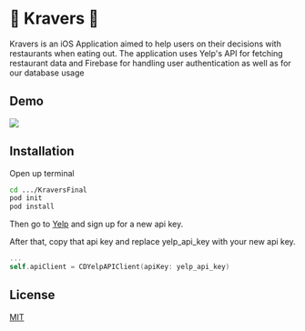 # 📱 Kravers 🍲
Kravers is an iOS Application aimed to help users on their decisions with restaurants when eating out. The application uses Yelp's API for fetching restaurant data and Firebase for handling user authentication as well as for our database usage

## Demo 
![](kravers-demo.gif)

## Installation
Open up terminal 
```bash
cd .../KraversFinal
pod init 
pod install
```
Then go to [Yelp](https://www.yelp.com/developers/v3/manage_app) and sign up for a new api key. 

After that, copy that api key and replace yelp_api_key with your new api key.
```swift 
...
self.apiClient = CDYelpAPIClient(apiKey: yelp_api_key)
```

## License
[MIT](https://choosealicense.com/licenses/mit/)
